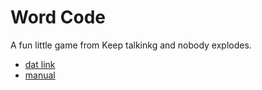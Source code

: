 # Word Code

A fun little game from Keep talkinkg and nobody explodes.

* [dat link](http://26d75a3a8423e0e85c4faa256e1f0f07ae7f8ac7be6e60bfcbcf4aac46171d1b/)
* [manual](https://steamcdn-a.akamaihd.net/steam/apps/341800/manuals/Bomb-Defusal-Manual_1_Rev3.pdf?t=1546972085)